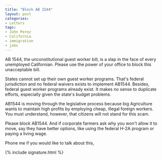 ```yaml
---
title: "Block AB 1544"
layout: post
categories:
- Letters
tags:
- John Perez
- California
- immigration
- jobs
---
```


AB 1544, the unconstitutional guest worker bill, is a slap in the face of every unemployed Californian. Please use the power of your office to block this unacceptable bill.

States cannot set up their own guest worker programs. That's federal jurisdiction and no federal waivers exists to implement AB1544. Besides, federal guest worker programs already exist. It makes no sense to duplicate efforts, especially given the state's budget problems.

AB1544 is moving through the legislative process because big Agriculture wants to maintain high profits by employing cheap, illegal foreign workers. You must understand, however, that citizens will not stand for this scam.

Please block AB1544. And if corporate farmers ask why you won't allow it to move, say they have better options, like using the federal H-2A program or paying a living wage.

Phone me if you would like to talk about this,

{% include signature.html %}
